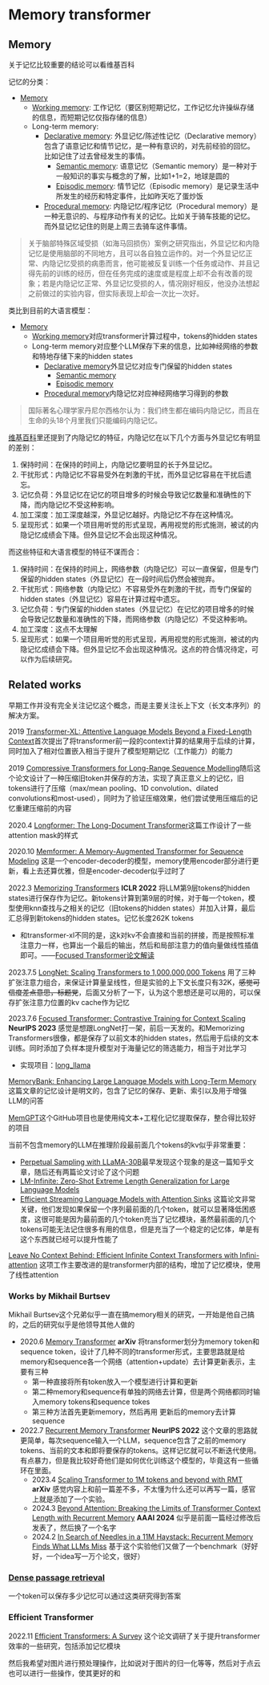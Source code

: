 # Memory transformer

## Memory

关于记忆比较重要的结论可以看维基百科

记忆的分类：
- [Memory](https://en.wikipedia.org/wiki/Memory)
	- [Working memory](https://en.wikipedia.org/wiki/Working_memory): 工作记忆（要区别短期记忆，工作记忆允许操纵存储的信息，而短期记忆仅指存储的信息）
	- Long-term memory: 
		- [Declarative memory](https://en.wikipedia.org/wiki/Declarative_memory): 外显记忆/陈述性记忆（Declarative memory）包含了语意记忆和情节记忆，是一种有意识的，对先前经验的回忆。比如记住了过去曾经发生的事情。
			- [Semantic memory](https://en.wikipedia.org/wiki/Semantic_memory): 语意记忆（Semantic memory）是一种对于一般知识的事实与概念的了解，比如1+1=2，地球是圆的
			- [Episodic memory](https://en.wikipedia.org/wiki/Episodic_memory): 情节记忆（Episodic memory）是记录生活中所发生的经历和特定事件，比如昨天吃了蛋炒饭
		- [Procedural memory](https://en.wikipedia.org/wiki/Procedural_memory): 内隐记忆/程序记忆（Procedural memory）是一种无意识的、与程序动作有关的记忆。比如关于骑车技能的记忆。而外显记忆记住的则是上周三去骑车这件事情。

> 关于脑部特殊区域受损（如海马回损伤）案例之研究指出，外显记忆和内隐记忆是使用脑部的不同地方，且可以各自独立运作的。对一个外显记忆正常、内隐记忆受损的病患而言，他可能被反复训练一个任务或动作、并且记得先前的训练的经历，但在任务完成的速度或是程度上却不会有改善的现象；若是内隐记忆正常、外显记忆受损的人，情况刚好相反，他没办法想起之前做过的实验内容，但实际表现上却会一次比一次好。

类比到目前的大语言模型：
- [Memory](https://en.wikipedia.org/wiki/Memory)
	- [Working memory](https://en.wikipedia.org/wiki/Working_memory)对应transformer计算过程中，tokens的hidden states
	- Long-term memory对应整个LLM保存下来的信息，比如神经网络的参数和特地存储下来的hidden states
		- [Declarative memory](https://en.wikipedia.org/wiki/Declarative_memory)外显记忆对应专门保留的hidden states
			- [Semantic memory](https://en.wikipedia.org/wiki/Semantic_memory)
			- [Episodic memory](https://en.wikipedia.org/wiki/Episodic_memory)
		- [Procedural memory](https://en.wikipedia.org/wiki/Procedural_memory)内隐记忆对应神经网络学习得到的参数

> 国际著名心理学家丹尼尔西格尔认为：我们终生都在编码内隐记忆，而且在生命的头18个月里我们只能编码内隐记忆。

[维基百科](https://zh.wikipedia.org/zh-cn/%E5%86%85%E9%9A%90%E8%AE%B0%E5%BF%86)里还提到了内隐记忆的特征，内隐记忆在以下几个方面与外显记忆有明显的差别：
1. 保持时间：在保持的时间上，内隐记忆要明显的长于外显记忆。
2. 干扰形式：内隐记忆不容易受外在刺激的干扰，而外显记忆容易在干扰后遗忘。
3. 记忆负荷：外显记忆在记忆的项目增多的时候会导致记忆数量和准确性的下降，而内隐记忆不受这种影响。
4. 加工深度：加工深度越深，外显记忆越好。内隐记忆不存在这种情况。
5. 呈现形式：如果一个项目用听觉的形式呈现，再用视觉的形式施测，被试的内隐记忆成绩会下降。但外显记忆不会出现这种情况。

而这些特征和大语言模型的特征不谋而合：
1. 保持时间：在保持的时间上，网络参数（内隐记忆）可以一直保留，但是专门保留的hidden states（外显记忆）在一段时间后仍然会被抛弃。
2. 干扰形式：网络参数（内隐记忆）不容易受外在刺激的干扰，而专门保留的hidden states（外显记忆）容易在计算过程中遗忘。
3. 记忆负荷：专门保留的hidden states（外显记忆）在记忆的项目增多的时候会导致记忆数量和准确性的下降，而网络参数（内隐记忆）不受这种影响。
4. 加工深度：这点不太理解
5. 呈现形式：如果一个项目用听觉的形式呈现，再用视觉的形式施测，被试的内隐记忆成绩会下降。但外显记忆不会出现这种情况。这点的符合情况待定，可以作为后续研究。



## Related works

早期工作并没有完全关注记忆这个概念，而是主要关注长上下文（长文本序列）的解决方案。

2019 [Transformer-XL: Attentive Language Models Beyond a Fixed-Length Context](https://arxiv.org/abs/1901.02860)首次提出了将transformer前一段的context计算的结果用于后续的计算，同时加入了相对位置嵌入相当于提升了模型短期记忆（工作能力）的能力

2019 [Compressive Transformers for Long-Range Sequence Modelling](https://arxiv.org/abs/1911.05507)随后这个论文设计了一种压缩旧token并保存的方法，实现了真正意义上的记忆，旧tokens进行了压缩（max/mean pooling、1D convolution、dilated convolutions和most-used），同时为了验证压缩效果，他们尝试使用压缩后的记忆重建压缩前的内容

2020.4 [Longformer: The Long-Document Transformer](https://arxiv.org/abs/2004.05150)这篇工作设计了一些attention mask的样式

2020.10 [Memformer: A Memory-Augmented Transformer for Sequence Modeling](https://arxiv.org/abs/2010.06891) 这是一个encoder-decoder的模型，memory使用encoder部分进行更新，看上去还算优雅，但是encoder-decoder似乎过时了

2022.3 [Memorizing Transformers](https://arxiv.org/abs/2203.08913) **ICLR 2022** 将LLM第9层tokens的hidden states进行保存作为记忆。新tokens计算到第9层的时候，对于每一个token，模型使用knn查找与之相关的记忆（旧tokens的hidden states）并加入计算，最后汇总得到新tokens的hidden states。记忆长度262K tokens
- 和transformer-xl不同的是，这k对kv不会直接和当前的拼接，而是按照标准注意力一样，也算出一个最后的输出，然后和局部注意力的值向量做线性插值即可。——[Focused Transformer论文解读](https://zhuanlan.zhihu.com/p/644061652)

2023.7.5 [LongNet: Scaling Transformers to 1,000,000,000 Tokens](https://arxiv.org/abs/2307.02486) 用了三种扩张注意力组合，来保证计算量呈线性，但是实验的上下文长度只有32K，~~感觉可信度差点意思，标题党~~，后面又分析了一下，认为这个思想还是可以用的，可以保存扩张注意力位置的kv cache作为记忆

2023.7.6 [Focused Transformer: Contrastive Training for Context Scaling](https://arxiv.org/abs/2307.03170) **NeurIPS 2023** 感觉是想跟LongNet打一架，前后一天发的。和Memorizing Transformers很像，都是保存了以前文本的hidden states，然后用于后续的文本训练。同时添加了负样本提升模型对于海量记忆的筛选能力，相当于对比学习
- 实现项目：[long_llama](https://github.com/CStanKonrad/long_llama)

[MemoryBank: Enhancing Large Language Models with Long-Term Memory](https://arxiv.org/abs/2305.10250)这篇文章的记忆设计是明文的，包含了记忆的保存、更新、索引以及用于增强LLM的问答

[MemGPT](https://memgpt.ai/)这个GitHub项目也是使用纯文本+工程化记忆提取保存，整合得比较好的项目

当前不包含memory的LLM在推理阶段最前面几个tokens的kv似乎非常重要：
- [Perpetual Sampling with LLaMA-30B](https://zhuanlan.zhihu.com/p/619703849)最早发现这个现象的是这一篇知乎文章，随后还有两篇论文讨论了这个问题
- [LM-Infinite: Zero-Shot Extreme Length Generalization for Large Language Models](https://arxiv.org/abs/2308.16137)
- [Efficient Streaming Language Models with Attention Sinks](https://arxiv.org/abs/2309.17453) 这篇论文非常关键，他们发现如果保留一个序列最前面的几个token，就可以显著降低困惑度，这很可能是因为最前面的几个token充当了记忆模块，虽然最前面的几个tokens可能无法记住很多有用的信息，但是充当了一个稳定的记忆体，单是有这个东西就已经可以提升性能了

[Leave No Context Behind: Efficient Infinite Context Transformers with Infini-attention](https://arxiv.org/abs/2404.07143) 这项工作主要改进的是transformer内部的结构，增加了记忆模块，使用了线性attention

###  Works by Mikhail Burtsev

Mikhail Burtsev这个兄弟似乎一直在搞memory相关的研究，一开始是他自己搞的，之后的研究似乎是他领导其他人做的

- 2020.6 [Memory Transformer](https://arxiv.org/abs/2006.11527)  **arXiv** 将transformer划分为memory token和sequence token，设计了几种不同的transformer形式，主要思路就是给memory和sequence各一个网络（attention+update）去计算更新表示，主要有三种
	- 第一种直接将所有token放入一个模型进行计算和更新
	- 第二种memory和sequence有单独的网络去计算，但是两个网络都同时输入memory tokens和sequence tokes
	- 第三种方法首先更新memory，然后再用 更新后的memory去计算sequence
- 2022.7 [Recurrent Memory Transformer](https://arxiv.org/abs/2207.06881) **NeurIPS 2022** 这个文章的思路就更简单，每次sequence输入一个LLM，sequence包含了之前的memory tokens、当前的文本和即将要保存的tokens。这样记忆就可以不断迭代使用。有点暴力，但是我比较好奇他们是如何优化训练这个模型的，毕竟这有一些循环在里面。
	- 2023.4 [Scaling Transformer to 1M tokens and beyond with RMT](https://arxiv.org/abs/2304.11062) **arXiv** 感觉内容上和前一篇差不多，不太懂为什么还可以再写一篇，感官上就是添加了一个实验。
	- 2024.3 [Beyond Attention: Breaking the Limits of Transformer Context Length with Recurrent Memory](https://ojs.aaai.org/index.php/AAAI/article/view/29722) **AAAI 2024** 似乎是前面一篇经过修改后发表了，然后换了一个名字
	- 2024.2 [In Search of Needles in a 11M Haystack: Recurrent Memory Finds What LLMs Miss](https://arxiv.org/abs/2402.10790) 基于这个实验他们又做了一个benchmark（好好好，一个idea写一万个论文，很好）

### [Dense passage retrieval](../../../../5.%20Information%20science/Information%20retrieval/Dense%20passage%20retrieval.md)

一个token可以保存多少记忆可以通过这类研究得到答案


### Efficient Transformer

2022.11 [Efficient Transformers: A Survey](https://doi.org/10.1145/3530811) 这个论文调研了关于提升transformer效率的一些研究，包括添加记忆模块


然后我希望对图片进行预处理操作，比如说对于图片的归一化等等，然后对于点云也可以进行一些操作，使其更好的和
